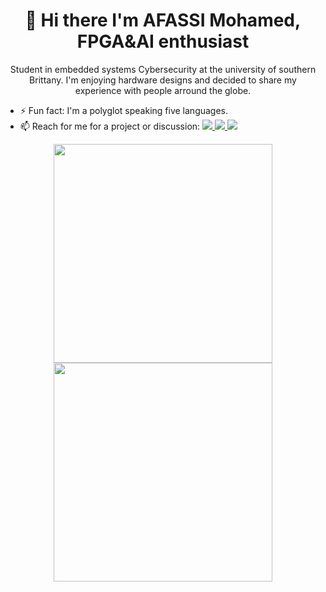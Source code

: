 <h1 align='center'>
  👋 Hi there I'm AFASSI Mohamed, FPGA&AI enthusiast
</h1>

<p align='center'>
  Student in embedded systems Cybersecurity at the university of southern Brittany. I'm enjoying hardware designs and decided to share my experience with people arround the globe.
</p>

- ⚡ Fun fact: I'm a polyglot speaking five languages.
- 📫 Reach for me for a project or discussion:
  <a href="https://www.linkedin.com/in/afassimo/">
    <img src="https://img.shields.io/badge/Linkedin-0e76a8" />
  </a>
  <a href="https://support.xilinx.com/s/profile/0054U00000EGOZl?language=en_US">
    <img src="https://img.shields.io/badge/AMD_Xilinx_Profil-8A2BE2" />
  </a>
  <a href="https://forum.digilent.com/profile/18076-morocco_brittany56/?tab=activity">
    <img src="https://img.shields.io/badge/Digilent_Profil-104734" />
  </a>

  

<p align='center'>
<a href="#"><img src="https://github-readme-stats.vercel.app/api?username=mohanex&show_icons=true&count_private=true&theme=dark&showicons=true" width="350" height="350"></a>
<a href="#"><img src="https://github-readme-stats.vercel.app/api/top-langs/?username=mohanex&langs_count=5&theme=tokyonight" width="350"></a>
</p>
